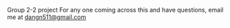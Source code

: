 Group 2-2 project
For any one coming across this and have questions, email me at dangn511@gmail.com
